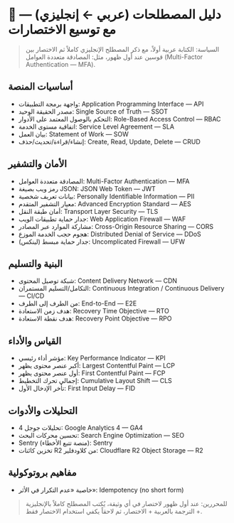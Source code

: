 # 🧭 دليل المصطلحات (عربي ← إنجليزي) — مع توسيع الاختصارات

> السياسة: الكتابة عربية أولاً، مع ذكر المصطلح الإنجليزي كاملاً ثم الاختصار بين قوسين عند أول ظهور، مثل: المصادقة متعددة العوامل (Multi-Factor Authentication — MFA).

## أساسيات المنصة
- واجهة برمجة التطبيقات: Application Programming Interface — API
- مصدر الحقيقة الوحيد: Single Source of Truth — SSOT
- التحكم بالوصول المعتمد على الأدوار: Role-Based Access Control — RBAC
- اتفاقية مستوى الخدمة: Service Level Agreement — SLA
- بيان العمل: Statement of Work — SOW
- إنشاء/قراءة/تحديث/حذف: Create, Read, Update, Delete — CRUD

## الأمان والتشفير
- المصادقة متعددة العوامل: Multi-Factor Authentication — MFA
- رمز ويب بصيغة JSON: JSON Web Token — JWT
- بيانات تعريف شخصية: Personally Identifiable Information — PII
- معيار التشفير المتقدم: Advanced Encryption Standard — AES
- أمان طبقة النقل: Transport Layer Security — TLS
- جدار حماية تطبيقات الويب: Web Application Firewall — WAF
- مشاركة الموارد عبر المصادر: Cross-Origin Resource Sharing — CORS
- هجوم حجب الخدمة الموزع: Distributed Denial of Service — DDoS
- جدار حماية مبسط (لينكس): Uncomplicated Firewall — UFW

## البنية والتسليم
- شبكة توصيل المحتوى: Content Delivery Network — CDN
- التكامل/التسليم المستمران: Continuous Integration / Continuous Delivery — CI/CD
- من الطرف إلى الطرف: End-to-End — E2E
- هدف زمن الاستعادة: Recovery Time Objective — RTO
- هدف نقطة الاستعادة: Recovery Point Objective — RPO

## القياس والأداء
- مؤشر أداء رئيسي: Key Performance Indicator — KPI
- أكبر عنصر محتوى يظهر: Largest Contentful Paint — LCP
- أول عنصر محتوى يظهر: First Contentful Paint — FCP
- إجمالي تحرك التخطيط: Cumulative Layout Shift — CLS
- تأخر الإدخال الأول: First Input Delay — FID

## التحليلات والأدوات
- تحليلات جوجل 4: Google Analytics 4 — GA4
- تحسين محركات البحث: Search Engine Optimization — SEO
- Sentry (منصة تتبع الأخطاء): Sentry
- تخزين كائنات R2 من كلاودفلير: Cloudflare R2 Object Storage — R2

## مفاهيم بروتوكولية
- خاصية «عدم التكرار في الأثر»: Idempotency (no short form)

> للمحررين: عند أول ظهور لاختصار في أي وثيقة، يُكتب المصطلح كاملاً بالإنجليزية + الترجمة بالعربية + الاختصار، ثم لاحقاً يكفي استخدام الاختصار فقط.
